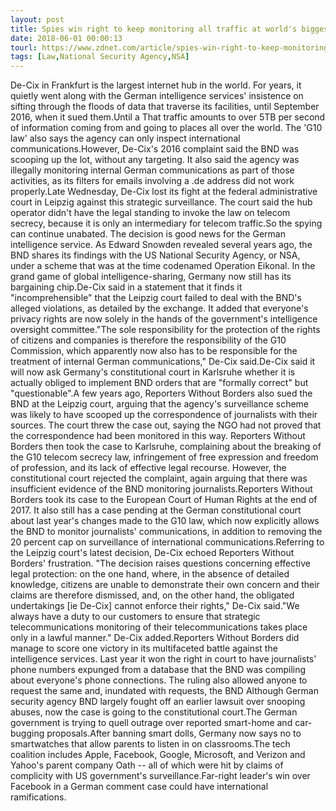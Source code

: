 ```yaml
---
layout: post
title: Spies win right to keep monitoring all traffic at world's biggest internet hub
date: 2018-06-01 00:00:13
tourl: https://www.zdnet.com/article/spies-win-right-to-keep-monitoring-all-traffic-at-worlds-biggest-internet-hub/
tags: [Law,National Security Agency,NSA]
---
```

De-Cix in Frankfurt is the largest internet hub in the world. For years, it quietly went along with the German intelligence services' insistence on sifting through the floods of data that traverse its facilities, until September 2016, when it sued them.Until a That traffic amounts to over 5TB per second of information coming from and going to places all over the world. The 'G10 law' also says the agency can only inspect international communications.However, De-Cix's 2016 complaint said the BND was scooping up the lot, without any targeting. It also said the agency was illegally monitoring internal German communications as part of those activities, as its filters for emails involving a .de address did not work properly.Late Wednesday, De-Cix lost its fight at the federal administrative court in Leipzig against this strategic surveillance. The court said the hub operator didn't have the legal standing to invoke the law on telecom secrecy, because it is only an intermediary for telecom traffic.So the spying can continue unabated. The decision is good news for the German intelligence service. As Edward Snowden revealed several years ago, the BND shares its findings with the US National Security Agency, or NSA, under a scheme that was at the time codenamed Operation Eikonal. In the grand game of global intelligence-sharing, Germany now still has its bargaining chip.De-Cix said in a statement that it finds it "incomprehensible" that the Leipzig court failed to deal with the BND's alleged violations, as detailed by the exchange. It added that everyone's privacy rights are now solely in the hands of the government's intelligence oversight committee."The sole responsibility for the protection of the rights of citizens and companies is therefore the responsibility of the G10 Commission, which apparently now also has to be responsible for the treatment of internal German communications," De-Cix said.De-Cix said it will now ask Germany's constitutional court in Karlsruhe whether it is actually obliged to implement BND orders that are "formally correct" but "questionable".A few years ago, Reporters Without Borders also sued the BND at the Leipzig court, arguing that the agency's surveillance scheme was likely to have scooped up the correspondence of journalists with their sources. The court threw the case out, saying the NGO had not proved that the correspondence had been monitored in this way. Reporters Without Borders then took the case to Karlsruhe, complaining about the breaking of the G10 telecom secrecy law, infringement of free expression and freedom of profession, and its lack of effective legal recourse. However, the constitutional court rejected the complaint, again arguing that there was insufficient evidence of the BND monitoring journalists.Reporters Without Borders took its case to the European Court of Human Rights at the end of 2017. It also still has a case pending at the German constitutional court about last year's changes made to the G10 law, which now explicitly allows the BND to monitor journalists' communications, in addition to removing the 20 percent cap on surveillance of international communications.Referring to the Leipzig court's latest decision, De-Cix echoed Reporters Without Borders' frustration. "The decision raises questions concerning effective legal protection: on the one hand, where, in the absence of detailed knowledge, citizens are unable to demonstrate their own concern and their claims are therefore dismissed, and, on the other hand, the obligated undertakings [ie De-Cix] cannot enforce their rights," De-Cix said."We always have a duty to our customers to ensure that strategic telecommunications monitoring of their telecommunications takes place only in a lawful manner." De-Cix added.Reporters Without Borders did manage to score one victory in its multifaceted battle against the intelligence services. Last year it won the right in court to have journalists' phone numbers expunged from a database that the BND was compiling about everyone's phone connections. The ruling also allowed anyone to request the same and, inundated with requests, the BND Although German security agency BND largely fought off an earlier lawsuit over snooping abuses, now the case is going to the constitutional court.The German government is trying to quell outrage over reported smart-home and car-bugging proposals.After banning smart dolls, Germany now says no to smartwatches that allow parents to listen in on classrooms.The tech coalition includes Apple, Facebook, Google, Microsoft, and Verizon and Yahoo's parent company Oath -- all of which were hit by claims of complicity with US government's surveillance.Far-right leader's win over Facebook in a German comment case could have international ramifications.
